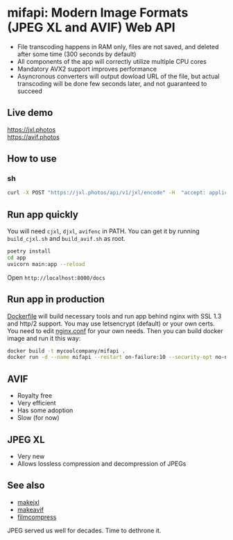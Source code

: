 # mifapi: Modern Image Formats (JPEG XL and AVIF) Web API

* File transcoding happens in RAM only, files are not saved, and deleted after some time (300 seconds by default)
* All components of the app will correctly utilize multiple CPU cores
* Mandatory AVX2 support improves performance
* Asyncronous converters will output dowload URL of the file, but actual transcoding will be done few seconds later, and
not guaranteed to succeed

## Live demo

https://jxl.photos  
https://avif.photos

## How to use

### sh

```sh
curl -X POST "https://jxl.photos/api/v1/jxl/encode" -H  "accept: application/json" -H  "Content-Type: multipart/form-data" -F "file=@IMG_20201219_142048.JPG;type=image/jpeg" | python3 -c "import sys, json; print(json.load(sys.stdin)['dl_uri'])" | xargs -n1 curl -O
```

## Run app quickly

You will need `cjxl`, `djxl`, `avifenc` in PATH. You can get it by running `build_cjxl.sh` and `build_avif.sh` as root.

```sh
poetry install
cd app
uvicorn main:app --reload
```

Open `http://localhost:8000/docs`

## Run app in production

[Dockerfile](Dockerfile) will build necessary tools and run app behind nginx with SSL 1.3 and http/2 support. You may use letsencrypt (default) or your own certs. You need to edit [nginx.conf](nginx.conf) for your own needs. Then you can build docker image and run it this way:

```sh
docker build -t mycoolcompany/mifapi .
docker run -d --name mifapi --restart on-failure:10 --security-opt no-new-privileges --tmpfs /tmp/mifapi_temp -p 80:80 -p 443:443 -v /etc/letsencrypt:/etc/letsencrypt mycoolcompany/mifapi
```

## AVIF

* Royalty free
* Very efficient
* Has some adoption
* Slow (for now)

## JPEG XL

* Very new
* Allows lossless compression and decompression of JPEGs

## See also

* [makejxl](https://github.com/varnav/makejxl/)
* [makeavif](https://github.com/varnav/makeavif/)
* [filmcompress](https://github.com/varnav/filmcompress/)

JPEG served us well for decades. Time to dethrone it.